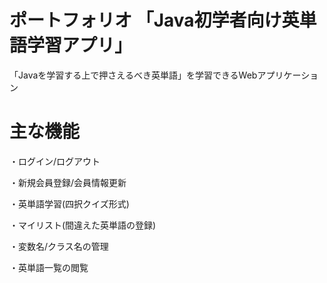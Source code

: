 # ポートフォリオ 「Java初学者向け英単語学習アプリ」
 
「Javaを学習する上で押さえるべき英単語」を学習できるWebアプリケーション

# 主な機能

・ログイン/ログアウト

・新規会員登録/会員情報更新

・英単語学習(四択クイズ形式)

・マイリスト(間違えた英単語の登録)

・変数名/クラス名の管理

・英単語一覧の閲覧

